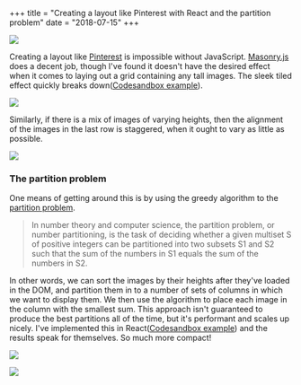 +++
title = "Creating a layout like Pinterest with React and the partition problem"
date = "2018-07-15"
+++

![](http://www.img.damiannicholson.com/Screen_Shot_2018-07-13_at_23.11.55.png)

Creating a layout like [Pinterest](https://www.pinterest.co.uk/) is impossible
without JavaScript. [Masonry.js](https://masonry.desandro.com/) does a decent
job, though I've found it doesn't have the desired effect when it comes to
laying out a grid containing any tall images. The sleek tiled effect quickly
breaks down([Codesandbox example](https://x7k7y98mrp.codesandbox.io/)).

![](http://www.img.damiannicholson.com/x7k7y98mrp.codesandbox.io__1.png)

Similarly, if there is a mix of images of varying heights, then the alignment of
the images in the last row is staggered, when it ought to vary as little as
possible.

![](http://www.img.damiannicholson.com/x7k7y98mrp.codesandbox.io__2.png)

### The partition problem

One means of getting around this is by using the greedy algorithm to the
[partition
problem](https://en.wikipedia.org/wiki/Partition_problem#The_greedy_algorithm).

> In number theory and computer science, the partition problem, or number
> partitioning, is the task of deciding whether a given multiset S of positive
> integers can be partitioned into two subsets S1 and S2 such that the sum of
> the numbers in S1 equals the sum of the numbers in S2.

In other words, we can sort the images by their heights after they've loaded in
the DOM, and partition them in to a number of sets of columns in which we want
to display them. We then use the algorithm to place each image in the column
with the smallest sum. This approach isn't guaranteed to produce the best
partitions all of the time, but it's performant and scales up nicely. I've
implemented this in React([Codesandbox
example](https://x260l8963z.codesandbox.io/)) and the results speak for
themselves. So much more compact!

![](http://www.img.damiannicholson.com/x260l8963z.codesandbox.io_.png)

![](http://www.img.damiannicholson.com/x260l8963z.codesandbox.io__1.png)
